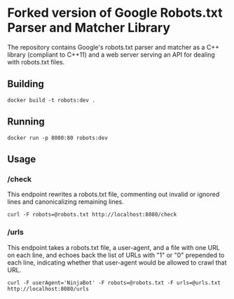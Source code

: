 # Forked version of Google Robots.txt Parser and Matcher Library

The repository contains Google's robots.txt parser and matcher as a C++ library
(compliant to C++11) and a web server serving an API for dealing with robots.txt files.

## Building

`docker build -t robots:dev .`

## Running

`docker run -p 8080:80 robots:dev`

## Usage

### /check
This endpoint rewrites a robots.txt file, commenting out invalid or ignored lines and canonicalizing remaining lines.

`curl -F robots=@robots.txt http://localhost:8080/check`

### /urls
This endpoint takes a robots.txt file, a user-agent, and a file with one URL on each line, and echoes back the list of URLs with "1" or "0" prepended to each line, indicating whether that user-agent would be allowed to crawl that URL.

`curl -F userAgent='NinjaBot' -F robots=@robots.txt -F urls=@urls.txt http://localhost:8080/urls`
